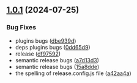 ## [1.0.1](https://github.com/nsgpriyanshu/nsdemo/compare/v1.0.0...v1.0.1) (2024-07-25)


### Bug Fixes

*  plugins bugs ([dbe939d](https://github.com/nsgpriyanshu/nsdemo/commit/dbe939ddebcd7f1e51d112cce2bba13a6bc6c6e3))
* deps plugins bugs ([0dd65d9](https://github.com/nsgpriyanshu/nsdemo/commit/0dd65d97d3f620433a753b6ac1f7bca5b7cef1f5))
* release ([df97592](https://github.com/nsgpriyanshu/nsdemo/commit/df9759296a9f8384227afdfe99f1ea65193ee4d6))
* semantic release bugs ([a7d13d3](https://github.com/nsgpriyanshu/nsdemo/commit/a7d13d3d87b02eeeef61d8240254c16d0b92fa82))
* semantic release bugs ([15a8dde](https://github.com/nsgpriyanshu/nsdemo/commit/15a8ddeacd75c8825680dc5d8ee3de6fa2af2310))
* the spelling of release.config.js file ([a42aa4a](https://github.com/nsgpriyanshu/nsdemo/commit/a42aa4a5a4842f3adac867d504742b39c20436f0))
